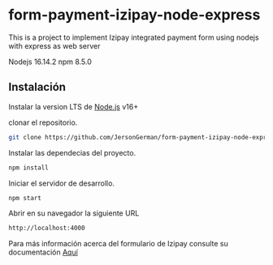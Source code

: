 # form-payment-izipay-node-express
This is a project to implement Izipay integrated payment form using nodejs with express as web server

Nodejs 16.14.2
npm 8.5.0

## Instalación

Instalar la version LTS de [Node.js](https://nodejs.org) v16+ 

clonar el repositorio.

```sh
git clone https://github.com/JersonGerman/form-payment-izipay-node-express.git
```

Instalar las dependecias del proyecto.

```sh
npm install
```

Iniciar  el servidor de desarrollo. 

```sh
npm start
```

Abrir en su navegador la siguiente URL

```sh
http://localhost:4000
```

Para más información acerca del formulario de Izipay consulte su documentación [Aquí](https://secure.micuentaweb.pe/doc/es-PE/rest/V4.0/javascript/)
